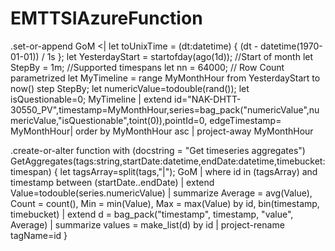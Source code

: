 
# EMTTSIAzureFunction



.set-or-append  GoM  <|
let toUnixTime = (dt:datetime) 
{ 
    (dt - datetime(1970-01-01)) / 1s 
};
let YesterdayStart = startofday(ago(1d)); //Start of month
let StepBy = 1m; //Supported timespans
let nn = 64000; // Row Count parametrized
let MyTimeline = range MyMonthHour from YesterdayStart to now() step StepBy;
let numericValue=todouble(rand());
let isQuestionable=0;
MyTimeline | extend id="NAK-DHTT-30550_PV",timestamp=MyMonthHour,series=bag_pack("numericValue",numericValue,"isQuestionable",toint(0)),pointId=0, edgeTimestamp= MyMonthHour| order by MyMonthHour asc | project-away MyMonthHour




.create-or-alter function with (docstring = "Get timeseries aggregates") GetAggregates(tags:string,startDate:datetime,endDate:datetime,timebucket:timespan) {
let tagsArray=split(tags,"|");
GoM
| where id in (tagsArray) and timestamp between (startDate..endDate)
| extend Value=todouble(series.numericValue)
| summarize Average = avg(Value), Count = count(), Min = min(Value), Max = max(Value) by id, bin(timestamp, timebucket)
| extend d = bag_pack("timestamp", timestamp, "value", Average)
| summarize values = make_list(d) by id
| project-rename tagName=id
}



